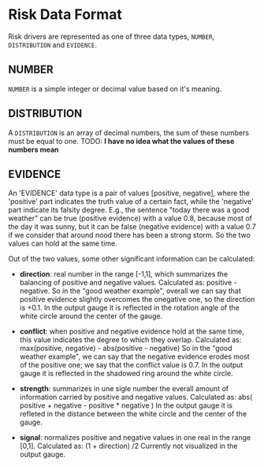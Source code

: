 # Risk Data Format

Risk drivers are represented as one of three data types, `NUMBER`, `DISTRIBUTION`
and `EVIDENCE`.

## NUMBER

`NUMBER` is a simple integer or decimal value based on it's meaning.

## DISTRIBUTION

A `DISTRIBUTION` is an array of decimal numbers, the sum of these numbers must be equal to one.
TODO: **I have no idea what the values of these numbers mean**

## EVIDENCE

An 'EVIDENCE' data type is a pair of values [positive, negative], where the 'positive' part indicates the truth value of a certain fact, while the 'negative' part indicate its falsity degree. E.g., the sentence "today there was a good weather" can be true (positive evidence) with a value 0.8, because most of the day it was sunny, but it can be false (negative evidence) with a value 0.7 if we consider that around nood there has been a strong storm. So the two values can hold at the same time.

Out of the two values, some other significant information can be calculated:

* **direction**: real number in the range [-1,1], which summarizes the balancing of positive and negative values. 
Calculated as: positive - negative.
So in the "good weather example", overall we can say that positive evidence slightly overcomes the onegative one, so the direction is +0.1.
In the output gauge it is reflected in the rotation angle of the white circle around the center of the gauge.

* **conflict**: when positive and negative evidence hold at the same time, this value indicates the degree to which they overlap. 
Calculated as: max(positive, negative) - abs(positive - negative)
So in the "good weather example", we can say that the negative evidence erodes most of the positive one; we say that the conflict value is 0.7.
In the output gauge it is reflected in the shadowed ring around the white circle.

* **strength**: summarizes in une sigle number the everall amount of information carried by positive and negative values. 
Calculated as: abs( positive + negative - positive * negative )
In the output gauge it is refleted in the distance between the white circle and the center of the gauge.

* **signal**: normalizes positive and negative values in one real in the range [0,1].
Calculated as: (1 + direction) /2
Currently not visualized in the output gauge.


